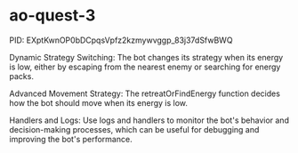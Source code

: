 # ao-quest-3
PID: EXptKwnOP0bDCpqsVpfz2kzmywvggp_83j37dSfwBWQ

Dynamic Strategy Switching:
The bot changes its strategy when its energy is low, either by escaping from the nearest enemy or searching for energy packs.

Advanced Movement Strategy:
The retreatOrFindEnergy function decides how the bot should move when its energy is low.

Handlers and Logs:
Use logs and handlers to monitor the bot's behavior and decision-making processes, which can be useful for debugging and improving the bot's performance.
